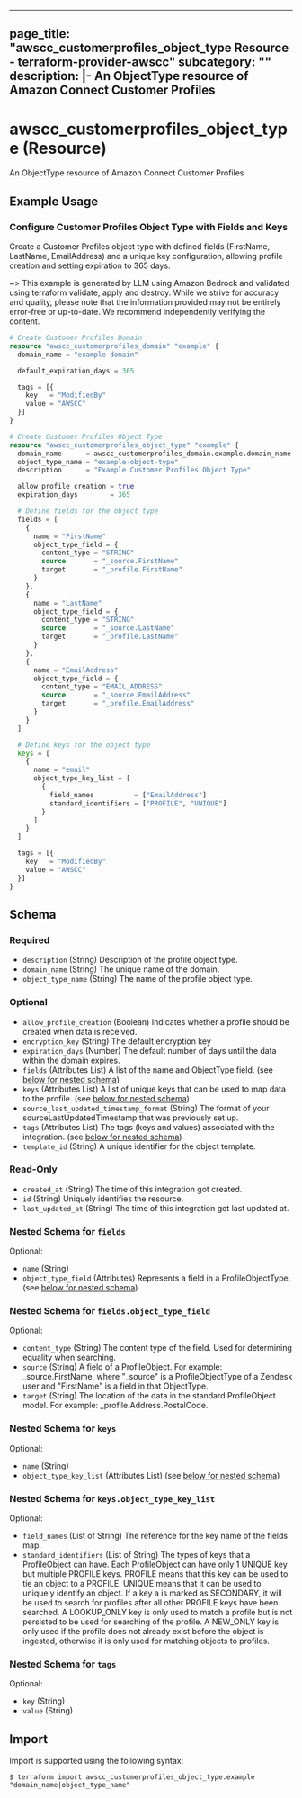 
---
page_title: "awscc_customerprofiles_object_type Resource - terraform-provider-awscc"
subcategory: ""
description: |-
  An ObjectType resource of Amazon Connect Customer Profiles
---

# awscc_customerprofiles_object_type (Resource)

An ObjectType resource of Amazon Connect Customer Profiles

## Example Usage

### Configure Customer Profiles Object Type with Fields and Keys

Create a Customer Profiles object type with defined fields (FirstName, LastName, EmailAddress) and a unique key configuration, allowing profile creation and setting expiration to 365 days.

~> This example is generated by LLM using Amazon Bedrock and validated using terraform validate, apply and destroy. While we strive for accuracy and quality, please note that the information provided may not be entirely error-free or up-to-date. We recommend independently verifying the content.

```terraform
# Create Customer Profiles Domain
resource "awscc_customerprofiles_domain" "example" {
  domain_name = "example-domain"

  default_expiration_days = 365

  tags = [{
    key   = "ModifiedBy"
    value = "AWSCC"
  }]
}

# Create Customer Profiles Object Type
resource "awscc_customerprofiles_object_type" "example" {
  domain_name      = awscc_customerprofiles_domain.example.domain_name
  object_type_name = "example-object-type"
  description      = "Example Customer Profiles Object Type"

  allow_profile_creation = true
  expiration_days        = 365

  # Define fields for the object type
  fields = [
    {
      name = "FirstName"
      object_type_field = {
        content_type = "STRING"
        source       = "_source.FirstName"
        target       = "_profile.FirstName"
      }
    },
    {
      name = "LastName"
      object_type_field = {
        content_type = "STRING"
        source       = "_source.LastName"
        target       = "_profile.LastName"
      }
    },
    {
      name = "EmailAddress"
      object_type_field = {
        content_type = "EMAIL_ADDRESS"
        source       = "_source.EmailAddress"
        target       = "_profile.EmailAddress"
      }
    }
  ]

  # Define keys for the object type
  keys = [
    {
      name = "email"
      object_type_key_list = [
        {
          field_names          = ["EmailAddress"]
          standard_identifiers = ["PROFILE", "UNIQUE"]
        }
      ]
    }
  ]

  tags = [{
    key   = "ModifiedBy"
    value = "AWSCC"
  }]
}
```

<!-- schema generated by tfplugindocs -->
## Schema

### Required

- `description` (String) Description of the profile object type.
- `domain_name` (String) The unique name of the domain.
- `object_type_name` (String) The name of the profile object type.

### Optional

- `allow_profile_creation` (Boolean) Indicates whether a profile should be created when data is received.
- `encryption_key` (String) The default encryption key
- `expiration_days` (Number) The default number of days until the data within the domain expires.
- `fields` (Attributes List) A list of the name and ObjectType field. (see [below for nested schema](#nestedatt--fields))
- `keys` (Attributes List) A list of unique keys that can be used to map data to the profile. (see [below for nested schema](#nestedatt--keys))
- `source_last_updated_timestamp_format` (String) The format of your sourceLastUpdatedTimestamp that was previously set up.
- `tags` (Attributes List) The tags (keys and values) associated with the integration. (see [below for nested schema](#nestedatt--tags))
- `template_id` (String) A unique identifier for the object template.

### Read-Only

- `created_at` (String) The time of this integration got created.
- `id` (String) Uniquely identifies the resource.
- `last_updated_at` (String) The time of this integration got last updated at.

<a id="nestedatt--fields"></a>
### Nested Schema for `fields`

Optional:

- `name` (String)
- `object_type_field` (Attributes) Represents a field in a ProfileObjectType. (see [below for nested schema](#nestedatt--fields--object_type_field))

<a id="nestedatt--fields--object_type_field"></a>
### Nested Schema for `fields.object_type_field`

Optional:

- `content_type` (String) The content type of the field. Used for determining equality when searching.
- `source` (String) A field of a ProfileObject. For example: _source.FirstName, where "_source" is a ProfileObjectType of a Zendesk user and "FirstName" is a field in that ObjectType.
- `target` (String) The location of the data in the standard ProfileObject model. For example: _profile.Address.PostalCode.



<a id="nestedatt--keys"></a>
### Nested Schema for `keys`

Optional:

- `name` (String)
- `object_type_key_list` (Attributes List) (see [below for nested schema](#nestedatt--keys--object_type_key_list))

<a id="nestedatt--keys--object_type_key_list"></a>
### Nested Schema for `keys.object_type_key_list`

Optional:

- `field_names` (List of String) The reference for the key name of the fields map.
- `standard_identifiers` (List of String) The types of keys that a ProfileObject can have. Each ProfileObject can have only 1 UNIQUE key but multiple PROFILE keys. PROFILE means that this key can be used to tie an object to a PROFILE. UNIQUE means that it can be used to uniquely identify an object. If a key a is marked as SECONDARY, it will be used to search for profiles after all other PROFILE keys have been searched. A LOOKUP_ONLY key is only used to match a profile but is not persisted to be used for searching of the profile. A NEW_ONLY key is only used if the profile does not already exist before the object is ingested, otherwise it is only used for matching objects to profiles.



<a id="nestedatt--tags"></a>
### Nested Schema for `tags`

Optional:

- `key` (String)
- `value` (String)

## Import

Import is supported using the following syntax:

```shell
$ terraform import awscc_customerprofiles_object_type.example "domain_name|object_type_name"
```
